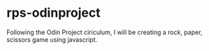 # rps-odinproject

Following the Odin Project ciriculum, I will be creating a rock, paper, scissors game using javascript.